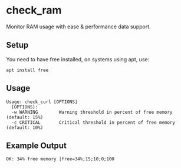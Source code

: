 # check_ram
Monitor RAM usage with ease & performance data support.

## Setup
You need to have free installed, on systems using apt, use:
```
apt install free
```

## Usage
```
Usage: check_curl [OPTIONS]
  [OPTIONS]:
  -w WARNING        Warning threshold in percent of free memory (default: 15%)
  -c CRITICAL       Critical threshold in percent of free memory (default: 10%)
```

## Example Output
```
OK: 34% free memory |free=34%;15;10;0;100
```
